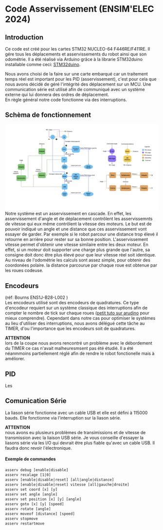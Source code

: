 # Code Asservissement (ENSIM'ELEC 2024)
## Introduction
Ce code est créé pour les cartes STM32 NUCLEO-64 F446RE/F411RE. Il gére tous les déplacements et asservissements du robot ainsi que son odométrie. Il a été réalisé via Arduino grâce à la librarie STM32duino installable comme ceci: [STM32duino](https://github.com/stm32duino/Arduino_Core_STM32/wiki/Getting-Started).

Nous avons choisi de la faire sur une carte embarqué car un traitement temps réel est important pour les PID (asservissement), c'est pour cela que nous avons décidé de géré l'intégrité des déplacement sur un MCU. 
Une communication série est utilisé afin de communiqué avec un système externe qui lui donnera des ordres de déplacement.  
En règle général notre code fonctionne via des interruptions.

## Schèma de fonctionnement
![schéma du système](./img/schema_PID.png) 
Notre  système est un asservissement en cascade. En effet, les asservissement d'angle et de déplacement contrôlent les asservissemnts de vitesse qui eux même contrôlent la vitesse des moteurs. Le but est de pouvoir indiqué un angle et une distance que ces asservissement vont essayer de garder. Par exemple si le robot parcour une distance trop élevé il retourne en arrière pour rester sur sa bonne position. L'asservissement vitesse permet d'obtenir une vitesse similaire entre les deux moteur. En effet, si un moteur doit supporter une charge plus grande que l'autre, sa consigne doit donc être plus élevé pour que leur vitesse réel soit identique. 
Au niveau de l'odométrie les calculs sont assez simple, pour obtenir des coordonées polaire. la distance parcourue par chaque roue est obtenue par les roues codeuse.

## Encodeurs 
(réf: Bourns ENS1J-B28-L002 )  
Les encodeurs utilisé sont des encodeurs de quadratures. Ce type d'encodeur requiert sur un système classique des interruptions afin de compter le nombre de tick sur chaque roues ([petit tuto sur arudino](https://www.locoduino.org/spip.php?article82) pour mieux comprendre).
Cependant dans notre cas pour optimiser le systèmes au lieu d'utiliser des interruptions, nous avons délégué cette tâche au TIMER, d'ou l'importance que les encodeurs soit de quadratures.  

**ATTENTION**   
lors de la coupe nous avons rencontré un problème avec le débordement du TIMER ce cas n'avait malheuresmsent pas été étudié. Il a été néanmmoins partiellement réglé afin de rendre le robot fonctionelle mais à améliorer.

## PID
Les 

## Comunication Série
La liason série fonctionne avec un cable USB et elle est défini à 115000 bauds. Elle fonctionne via l'interruption sur la liason série.  

**ATTENTION**  
nous avons eu plusieurs problèmes de transimissions et de vitesse de transmission avec la liaison USB série. Je vous conseille d'essayer la liasons série via les I/O qui devrait être plus fiable qu'avec un cable USB. Il faudra donc revoir l'électronique.

#### Exemple de commandes
```plaintext
asserv debug [enable|disable]
asserv recalage [1|0]
asserv [enable|disable|reset] [all|angle|distance]
asserv [enable|disable|reset] vitesse [all|gauche|droite]
asserv set coord [x] [y]
asserv set angle [angle]
asserv set position [x] [y] [angle]
asserv goto [x] [y] [speed]
asserv rotate [angle]
asserv moveof [distance] [speed]
asserv stopmove
asserv restartmove
```
